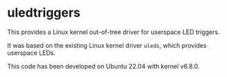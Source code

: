 # uledtriggers

This provides a Linux kernel out-of-tree driver for userspace LED triggers.

It was based on the existing Linux kernel driver `uleds`, which provides userspace LEDs.

This code has been developed on Ubuntu 22.04 with kernel v6.8.0.
